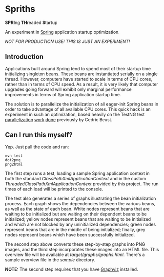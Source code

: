 Spriths
=======

**SPRI**ng **TH**readed **S**tartup

An experiment in [Spring](http://www.springsource.org/about/) application startup optimization.

*NOT FOR PRODUCTION USE! THIS IS JUST AN EXPERIMENT!*

Introduction
------------

Applications built around Spring tend to spend most of their startup time initializing singleton beans. These beans are instantiated serially on a single thread. However, computers have started to scale in terms of CPU cores, rather than in terms of CPU speed. As a result, it is very likely that computer upgrades going forward will exhibit only marginal performance improvements in terms of Spring application startup time.

The solution is to parallelize the initialization of all eager-init Spring beans in order to take advantage of all available CPU cores. This quick hack is an experiment in such an optimization, based heavily on the TestNG test [parallelization](http://beust.com/weblog/archives/000525.html) [work](http://beust.com/weblog/archives/000536.html) [done](http://code.google.com/p/testng/source/browse/trunk/src/main/org/testng/internal/thread/GroupThreadPoolExecutor.java) previously by Cedric Beust.

Can I run this myself?
----------------------

Yep. Just pull the code and run:

    mvn test
    dot2png
    png2html

The first step runs a test, loading a sample Spring application context in both the standard _ClassPathXmlApplicationContext_ and in the custom _ThreadedClassPathXmlApplicationContext_ provided by this project. The run times of each load will be printed to the console.

The test also generates a series of graphs illustrating the bean initialization process. Each graph shows the dependencies between the various beans, as well as the state of each bean. White nodes represent beans that are waiting to be initialized but are waiting on their dependent beans to be initialized; yellow nodes represent beans that are waiting to be initialized and which are not blocked by any uninitialized dependencies; green nodes represent beans that are in the middle of being initialized; finally, grey nodes represent beans which have been successfully initialized.

The second step above converts these step-by-step graphs into PNG images, and the third step incorporates these images into an HTML file. This overview file will be available at _target/graphs/graphs.html_. There's a sample overview file in the _sample_ directory.

**NOTE:** The second step requires that you have [Graphviz](http://www.graphviz.org/) installed.
